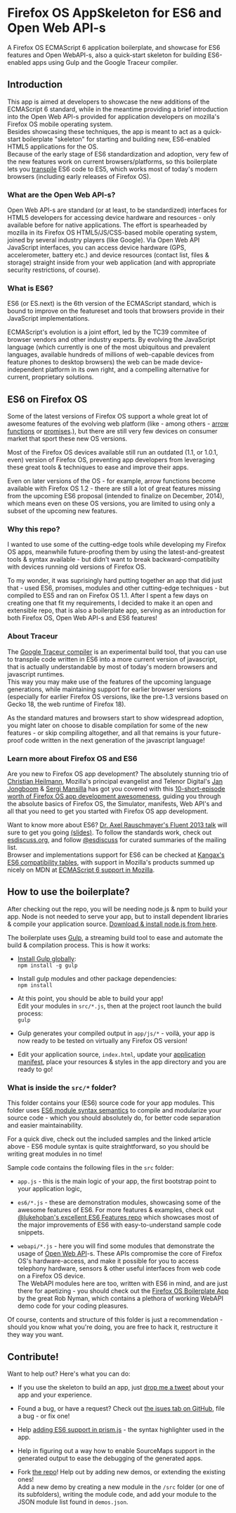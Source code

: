 Firefox OS AppSkeleton for ES6 and Open Web API-s
=================================================

A Firefox OS ECMAScript 6 application boilerplate, and showcase for ES6 features and
Open WebAPI-s, also a quick-start skeleton for building ES6-enabled apps using Gulp
and the Google Traceur compiler.



## Introduction

This app is aimed at developers to showcase the new additions of the ECMAScript 6 standard,
while in the meantime providing a brief introduction into the Open Web API-s provided for
application developers on mozilla's Firefox OS mobile operating system.  
Besides showcasing these techniques, the app is meant to act as a quick-start boilerplate
"skeleton" for starting and building new, ES6-enabled HTML5 applications for the OS.  
Because of the early stage of ES6 standardization and adoption, very few of the new features
work on current browsers/platforms, so this boilerplate lets you
[transpile](http://www.stevefenton.co.uk/Content/Blog/Date/201211/Blog/Compiling-Vs-Transpiling/)
ES6 code to ES5, which works most of today's modern browsers (including early releases of
Firefox OS).

### What are the Open Web API-s?

Open Web API-s are standard (or at least, to be standardized) interfaces for HTML5 developers
for accessing device hardware and resources - only available before for native applications.
The effort is spearheaded by mozilla in its Firefox OS HTML5/JS/CSS-based mobile operating system,
joined by several industry players (like Google). Via Open Web API JavaScript interfaces, you
can access device hardware (GPS, accelerometer, battery etc.) and device resources (contact list,
files & storage) straight inside from your web application (and with appropriate security restrictions,
of course).

### What is ES6?

ES6 (or ES.next) is the 6th version of the ECMAScript standard, which is bound to improve
on the featureset and tools that browsers provide in their JavaScript implementations.

ECMAScript's evolution is a joint effort, led by the TC39 commitee of browser vendors
and other industry experts. By evolving the JavaScript language (which currently is one of
the most ubiquitous and prevalent languages, available hundreds of millions of web-capable
devices from feature phones to desktop browsers) the web can be made device-independent
platform in its own right, and a compelling alternative for current, proprietary solutions.



## ES6 on Firefox OS

Some of the latest versions of Firefox OS support a whole great lot of awesome features
of the evolving web platform (like - among others -
[arrow functions](https://developer.mozilla.org/en-US/docs/Web/JavaScript/Reference/arrow_functions) or
[promises](https://developer.mozilla.org/en-US/docs/Web/JavaScript/Reference/Global_Objects/Promise).),
but there are still very few devices on consumer market that sport these new OS versions.

Most of the Firefox OS devices available still run an outdated (1.1, or 1.0.1, even) version
of Firefox OS, preventing app developers from leveraging these great tools & techniques
to ease and improve their apps.

Even on later versions of the OS - for example, arrow functions become available with Firefox OS 1.2 -
there are still a lot of great features missing from the upcoming ES6 proposal (intended to finalize
on December, 2014), which means even on these OS versions, you are limited to using only a
subset of the upcoming new features.

### Why this repo?

I wanted to use some of the cutting-edge tools while developing my Firefox OS apps, meanwhile
future-proofing them by using the latest-and-greatest tools & syntax available - but didn't
want to break backward-compatibilty with devices running old versions of Firefox OS.

To my wonder, it was suprisingly hard putting together an app that did just that - used ES6,
promises, modules and other cutting-edge techniques - but compiled to ES5 and ran on Firefox OS
1.1. After I spent a few days on creating one that fit my requirements, I decided to make it
an open and extensible repo, that is also a boilerplate app, serving as an introduction for both
Firefox OS, Open Web API-s and ES6 features!

### About Traceur

The [Google Traceur compiler](https://github.com/google/traceur-compiler) is an experimental
build tool, that you can use to transpile code written in ES6 into a more current version of
javascript, that is actually understandable by most of today's modern browsers and javascript
runtimes.  
This way you may make use of the features of the upcoming language generations, while
maintaining support for earlier browser versions (especially for earlier Firefox OS versions,
like the pre-1.3 versions based on Gecko 18, the web runtime of Firefox 18).

As the standard matures and browsers start to show widespread adoption, you might later on
choose to disable compilation for some of the new features - or skip compiling altogether,
and all that remains is your future-proof code written in the next generation of the
javascript language!

### Learn more about Firefox OS and ES6

Are you new to Firefox OS app development? The absolutely stunning trio of [Christian Heilmann](https://twitter.com/codepo8),
Mozilla's principal evangelist and Telenor Digital's [Jan Jongboom](https://twitter.com/janjongboom) &
[Sergi Mansilla](https://twitter.com/sergimansilla) has got you covered with this
[10-short-episode worth of Firefox OS app development awesomeness](https://hacks.mozilla.org/2014/03/app-basics-for-firefoxos/),
guiding you through the absolute basics of Firefox OS, the Simulator, manifests, Web API's and all
that you need to get you started with Firefox OS app development.

Want to know more about ES6? [Dr. Axel Rauschmayer's Fluent 2013 talk](http://vimeo.com/68716827)
will sure to get you going [(slides)](http://cdn.oreillystatic.com/en/assets/1/event/93/An%20Overview%20of%20ECMAScript%206%20Presentation.pdf).
To follow the standards work, check out [esdiscuss.org](http://esdiscuss.org/), and follow
[@esdiscuss](http://twitter.com/esdiscuss) for curated summaries of the mailing list.  
Browser and implementations support for ES6 can be checked at
[Kangax's ES6 compatibility tables](http://kangax.github.io/es5-compat-table/es6/), with
support in Mozilla's products summed up nicely on MDN at
[ECMAScript 6 support in Mozilla](https://developer.mozilla.org/en-US/docs/Web/JavaScript/ECMAScript_6_support_in_Mozilla).




## How to use the boilerplate?

After checking out the repo, you will be needing node.js & npm to build your app.
Node is not needed to serve your app, but to install dependent libraries & compile
your application source. [Download & install node.js from here](http://nodejs.org/download/).

The boilerplate uses [Gulp](http://gulpjs.com/), a streaming build tool to ease and automate
the build & compilation process. This is how it works:

* [Install Gulp globally](https://github.com/gulpjs/gulp/blob/master/docs/getting-started.md#1-install-gulp-globally):  
  `npm install -g gulp`

* Install gulp modules and other package dependencies:  
  `npm install`

* At this point, you should be able to build your app!  
  Edit your modules in `src/*.js`, then at the project root launch the build process:    
  `gulp`

* Gulp generates your compiled output in `app/js/*` - voilà,‎ your app is now ready to be
  tested on virtually any Firefox OS version!

* Edit your application source, `index.html`, update your
  [application manifest](https://developer.mozilla.org/en-US/Apps/Build/Manifest),
  place your resources & styles in the app directory and you are ready to go!

### What is inside the `src/*` folder?

This folder contains your (ES6) source code for your app modules. This folder uses
[ES6 module syntax semantics](http://www.2ality.com/2013/07/es6-modules.html) to compile
and modularize your source code - which you should absolutely do, for better code
separation and easier maintainability.

For a quick dive, check out the included samples and the linked article above - ES6 module
syntax is quite straightforward, so you should be writing great modules in no time!

Sample code contains the following files in the `src` folder:

* `app.js` - this is the main logic of your app, the first bootstrap point to your application logic,

* `es6/*.js` - these are demonstration modules, showcasing some of the awesome features of ES6. For
more features & examples, check out [@lukehoban's excellent ES6 Features repo](http://git.io/es6features)
which showcases most of the major improvements of ES6 with easy-to-understand sample code snippets.

* `webapi/*.js` - here you will find some modules that demonstrate the usage of
[Open Web API](https://developer.mozilla.org/en-US/docs/Web/API)-s. These APIs compromise the core
of Firefox OS's hardware-access, and make it possible for you to access telephony hardware, sensors
& other useful interfaces from web code on a Firefox OS device.  
The WebAPI modules here are too, written with ES6 in mind, and are just there for apetizing - you
should check out the [Firefox OS Boilerplate App](https://github.com/robnyman/Firefox-OS-Boilerplate-App)
by the great Rob Nyman, which contains a plethora of working WebAPI demo code for your coding pleasures.

Of course, contents and structure of this folder is just a recommendation - should you know what
you're doing, you are free to hack it, restructure it they way you want.



## Contribute!

Want to help out? Here's what you can do:

* If you use the skeleton to build an app, just [drop me a tweet](https://twitter.com/slsoftworks)
  about your app and your experience.

* Found a bug, or have a request? Check out [the isues tab on GitHub](https://github.com/flaki/es6boilerplate/issues),
  file a bug - or fix one!

* Help [adding ES6 support in prism.js](https://github.com/LeaVerou/prism/issues/111) -
  the syntax highlighter used in the app.

* Help in figuring out a way how to enable SourceMaps support in the generated output to ease
  the debugging of the generated apps.

* Fork [the repo](https://github.com/flaki/es6boilerplate)! Help out by adding new demos,
  or extending the existing ones!  
  Add a new demo by creating a new module in the `/src` folder (or one of its subfolders), writing
  the module code, and add your module to the JSON module list found in `demos.json`. 
